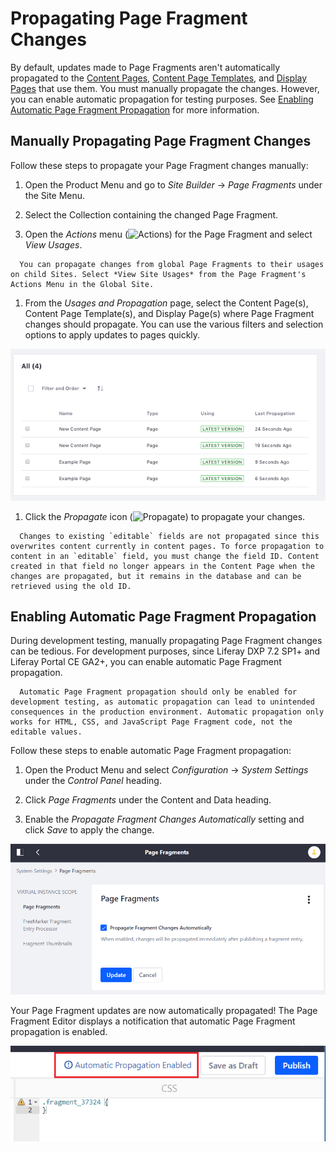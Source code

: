 # Propagating Page Fragment Changes

By default, updates made to Page Fragments aren't automatically propagated to the [Content Pages](../../creating-pages/content-pages-overview.md), [Content Page Templates](../../creating-pages/creating-a-page-template.md), and [Display Pages](./creating-a-display-page-template.md) that use them. You must manually propagate the changes. However, you can enable automatic propagation for testing purposes. See [Enabling Automatic Page Fragment Propagation](#enabling-automatic-page-fragment-propagation) for more information.

## Manually Propagating Page Fragment Changes

Follow these steps to propagate your Page Fragment changes manually:

1. Open the Product Menu and go to *Site Builder* &rarr; *Page Fragments* under the Site Menu.

1. Select the Collection containing the changed Page Fragment.

1. Open the *Actions* menu (![Actions](../../../images/icon-actions.png)) for the Page Fragment and select *View Usages*.

  ```note::
    You can propagate changes from global Page Fragments to their usages on child Sites. Select *View Site Usages* from the Page Fragment's Actions Menu in the Global Site.
  ```

1. From the *Usages and Propagation* page, select the Content Page(s), Content Page Template(s), and Display Page(s) where Page Fragment changes should propagate. You can use the various filters and selection options to apply updates to pages quickly.

  ![Viewing the Usages and Propagation page.](./propagating-page-fragment-changes/images/01.png)

1. Click the *Propagate* icon (![Propagate](../../../../images/icon-propagate.png)) to propagate your changes.

```note::
  Changes to existing `editable` fields are not propagated since this overwrites content currently in content pages. To force propagation to content in an `editable` field, you must change the field ID. Content created in that field no longer appears in the Content Page when the changes are propagated, but it remains in the database and can be retrieved using the old ID.
```

## Enabling Automatic Page Fragment Propagation

During development testing, manually propagating Page Fragment changes can be tedious. For development purposes, since Liferay DXP 7.2 SP1+ and Liferay Portal CE GA2+, you can enable automatic Page Fragment propagation.

```note::
  Automatic Page Fragment propagation should only be enabled for development testing, as automatic propagation can lead to unintended consequences in the production environment. Automatic propagation only works for HTML, CSS, and JavaScript Page Fragment code, not the editable values.
```

<!-- I think we need to spell out the unintended consequences. This is way too vague. It's not enough to convince me not to do it in production anyway. Let's not be authoritarian about it; let's be informative instead. -->

Follow these steps to enable automatic Page Fragment propagation:

1. Open the Product Menu and select *Configuration* &rarr; *System Settings* under the *Control Panel* heading.

1. Click *Page Fragments* under the Content and Data heading.

1. Enable the *Propagate Fragment Changes Automatically* setting and click *Save* to apply the change.

![Once Page Fragment propagation is enabled, developers can propagate Page Fragment changes to all pages using them automatically.](./propagating-page-fragment-changes/images/02.png)

Your Page Fragment updates are now automatically propagated! The Page Fragment Editor displays a notification that automatic Page Fragment propagation is enabled.

![You're notified when automatic propagation is enabled.](./propagating-page-fragment-changes/images/03.png)
